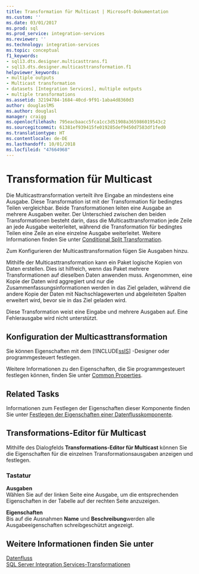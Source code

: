 ```yaml
---
title: Transformation für Multicast | Microsoft-Dokumentation
ms.custom: ''
ms.date: 03/01/2017
ms.prod: sql
ms.prod_service: integration-services
ms.reviewer: ''
ms.technology: integration-services
ms.topic: conceptual
f1_keywords:
- sql13.dts.designer.multicasttrans.f1
- sql13.dts.designer.multicasttransformation.f1
helpviewer_keywords:
- multiple outputs
- Multicast transformation
- datasets [Integration Services], multiple outputs
- multiple transformations
ms.assetid: 32194784-1684-40cd-9f91-1aba4d8360d3
author: douglaslMS
ms.author: douglasl
manager: craigg
ms.openlocfilehash: 795eacbaacc5fca1cc3d51908a365986019543c2
ms.sourcegitcommit: 61381ef939415fe019285def9450d7583df1fed0
ms.translationtype: HT
ms.contentlocale: de-DE
ms.lasthandoff: 10/01/2018
ms.locfileid: "47664968"
---
```

# <a name="multicast-transformation"></a>Transformation für Multicast
  Die Multicasttransformation verteilt ihre Eingabe an mindestens eine Ausgabe. Diese Transformation ist mit der Transformation für bedingtes Teilen vergleichbar. Beide Transformationen leiten eine Ausgabe an mehrere Ausgaben weiter. Der Unterschied zwischen den beiden Transformationen besteht darin, dass die Multicasttransformation jede Zeile an jede Ausgabe weiterleitet, während die Transformation für bedingtes Teilen eine Zeile an eine einzelne Ausgabe weiterleitet. Weitere Informationen finden Sie unter [Conditional Split Transformation](../../../integration-services/data-flow/transformations/conditional-split-transformation.md).  
  
 Zum Konfigurieren der Multicasttransformation fügen Sie Ausgaben hinzu.  
  
 Mithilfe der Multicasttransformation kann ein Paket logische Kopien von Daten erstellen. Dies ist hilfreich, wenn das Paket mehrere Transformationen auf dieselben Daten anwenden muss. Angenommen, eine Kopie der Daten wird aggregiert und nur die Zusammenfassungsinformationen werden in das Ziel geladen, während die andere Kopie der Daten mit Nachschlagewerten und abgeleiteten Spalten erweitert wird, bevor sie in das Ziel geladen wird.  
  
 Diese Transformation weist eine Eingabe und mehrere Ausgaben auf. Eine Fehlerausgabe wird nicht unterstützt.  
  
## <a name="configuration-of-the-multicast-transformation"></a>Konfiguration der Multicasttransformation  
 Sie können Eigenschaften mit dem [!INCLUDE[ssIS](../../../includes/ssis-md.md)] -Designer oder programmgesteuert festlegen.  
  
 Weitere Informationen zu den Eigenschaften, die Sie programmgesteuert festlegen können, finden Sie unter [Common Properties](http://msdn.microsoft.com/library/51973502-5cc6-4125-9fce-e60fa1b7b796).  
  
## <a name="related-tasks"></a>Related Tasks  
 Informationen zum Festlegen der Eigenschaften dieser Komponente finden Sie unter [Festlegen der Eigenschaften einer Datenflusskomponente](../../../integration-services/data-flow/set-the-properties-of-a-data-flow-component.md).  
  
## <a name="multicast-transformation-editor"></a>Transformations-Editor für Multicast
  Mithilfe des Dialogfelds **Transformations-Editor für Multicast** können Sie die Eigenschaften für die einzelnen Transformationsausgaben anzeigen und festlegen.  
  
### <a name="options"></a>Tastatur  
 **Ausgaben**  
 Wählen Sie auf der linken Seite eine Ausgabe, um die entsprechenden Eigenschaften in der Tabelle auf der rechten Seite anzuzeigen.  
  
 **Eigenschaften**  
 Bis auf die Ausnahmen **Name** und **Beschreibung**werden alle Ausgabeeigenschaften schreibgeschützt angezeigt.  
  
## <a name="see-also"></a>Weitere Informationen finden Sie unter  
 [Datenfluss](../../../integration-services/data-flow/data-flow.md)   
 [SQL Server Integration Services-Transformationen](../../../integration-services/data-flow/transformations/integration-services-transformations.md)  
  
  
